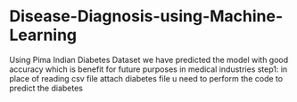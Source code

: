 # Disease-Diagnosis-using-Machine-Learning
Using Pima Indian Diabetes Dataset we have predicted the model with good accuracy which is benefit for future purposes in medical industries
step1: in place of reading csv file attach diabetes file u need to perform the code to predict the diabetes 
